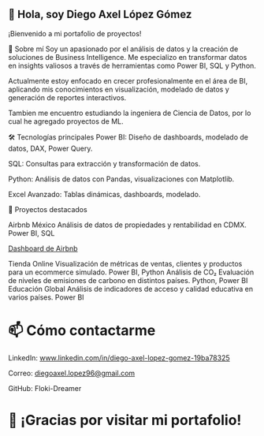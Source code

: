 ## 👋 Hola, soy Diego Axel López Gómez
¡Bienvenido a mi portafolio de proyectos!

🚀 Sobre mí
Soy un apasionado por el análisis de datos y la creación de soluciones de Business Intelligence. Me especializo en transformar datos en insights valiosos a través de herramientas como Power BI, SQL y Python.

Actualmente estoy enfocado en crecer profesionalmente en el área de BI, aplicando mis conocimientos en visualización, modelado de datos y generación de reportes interactivos.

Tambien me encuentro estudiando la ingeniera de Ciencia de Datos, por lo cual he agregado proyectos de ML.

🛠️ Tecnologías principales
Power BI: Diseño de dashboards, modelado de datos, DAX, Power Query.

SQL: Consultas para extracción y transformación de datos.

Python: Análisis de datos con Pandas, visualizaciones con Matplotlib.

Excel Avanzado: Tablas dinámicas, dashboards, modelado.

📂 Proyectos destacados

Airbnb México	Análisis de datos de propiedades y rentabilidad en CDMX.	Power BI, SQL

[Dashboard de Airbnb](dashboard_airbnb.png)

Tienda Online	Visualización de métricas de ventas, clientes y productos para un ecommerce simulado.	Power BI, Python
Análisis de CO₂	Evaluación de niveles de emisiones de carbono en distintos países.	Python, Power BI
Educación Global	Análisis de indicadores de acceso y calidad educativa en varios países.	Power BI

# 📫 Cómo contactarme
LinkedIn: www.linkedin.com/in/diego-axel-lopez-gomez-19ba78325

Correo: diegoaxel.lopez96@gmail.com

GitHub: Floki-Dreamer

# 🚀 ¡Gracias por visitar mi portafolio!


